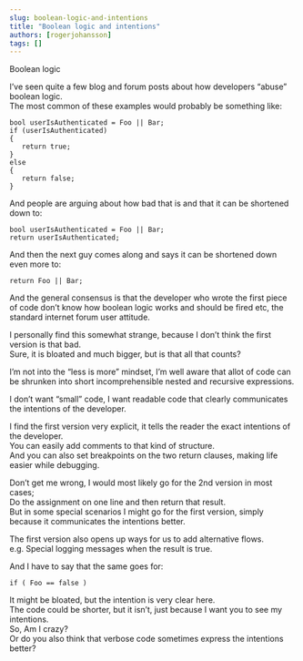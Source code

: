 ```yaml
---
slug: boolean-logic-and-intentions
title: "Boolean logic and intentions"
authors: [rogerjohansson]
tags: []
---
```

Boolean logic

<!-- truncate -->

I’ve seen quite a few blog and forum posts about how developers “abuse” boolean logic.  
The most common of these examples would probably be something like:

```
bool userIsAuthenticated = Foo || Bar;
if (userIsAuthenticated)
{
   return true;
}
else
{
   return false;
}
```

And people are arguing about how bad that is and that it can be shortened down to:

```
bool userIsAuthenticated = Foo || Bar;
return userIsAuthenticated;
```

And then the next guy comes along and says it can be shortened down even more to:

```
return Foo || Bar;
```

And the general consensus is that the developer who wrote the first piece of code don’t know how boolean logic works and should be fired etc, the standard internet forum user attitude.

I personally find this somewhat strange, because I don’t think the first version is that bad.  
Sure, it is bloated and much bigger, but is that all that counts?

I’m not into the “less is more” mindset, I’m well aware that allot of code can be shrunken into short incomprehensible nested and recursive expressions.

I don’t want “small” code, I want readable code that clearly communicates the intentions of the developer.

I find the first version very explicit, it tells the reader the exact intentions of the developer.  
You can easily add comments to that kind of structure.  
And you can also set breakpoints on the two return clauses, making life easier while debugging.

Don’t get me wrong, I would most likely go for the 2nd version in most cases;  
Do the assignment on one line and then return that result.  
But in some special scenarios I might go for the first version, simply because it communicates the intentions better.

The first version also opens up ways for us to add alternative flows.  
e.g. Special logging messages when the result is true.

And I have to say that the same goes for:

```
if ( Foo == false )
```

It might be bloated, but the intention is very clear here.  
The code could be shorter, but it isn’t, just because I want you to see my intentions.  
So, Am I crazy?  
Or do you also think that verbose code sometimes express the intentions better?
